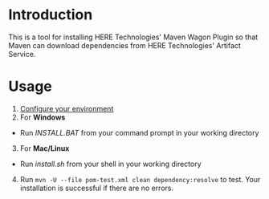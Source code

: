 # Introduction
This is a tool for installing HERE Technologies' Maven Wagon Plugin so that Maven can download dependencies from HERE Technologies' Artifact Service.

# Usage
1. [Configure your environment](https://developer.here.com/olp/documentation/sdk-developer-guide/dev_guide/topics/configure-your-environment.html)
2. For **Windows**
  * Run *INSTALL.BAT* from your command prompt in your working directory
3. For **Mac/Linux**
  * Run *install.sh* from your shell in your working directory
4. Run `mvn -U --file pom-test.xml clean dependency:resolve` to test. Your installation is successful if there are no errors.

